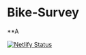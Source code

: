 # Bike-Survey
**A




[![Netlify Status](https://api.netlify.com/api/v1/badges/24490f9b-0a26-4fa6-8e3d-642c067d747d/deploy-status)](https://app.netlify.com/sites/bike-survey/deploys)
